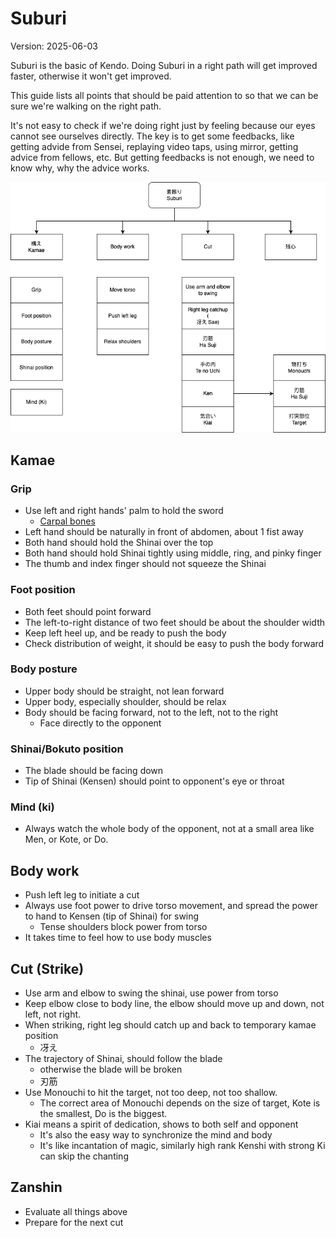 # Suburi

Version: 2025-06-03

Suburi is the basic of Kendo. Doing Suburi in a right path will get improved faster, otherwise it won't get improved.

This guide lists all points that should be paid attention to so that we can be sure we're walking on the right path.

It's not easy to check if we're doing right just by feeling because our eyes cannot see ourselves directly. The key is to get some feedbacks, like getting advide from Sensei, replaying video taps, using mirror, getting advice from fellows, etc. But getting feedbacks is not enough, we need to know why, why the advice works.

![Suburi](./Suburi.png)

## Kamae

### Grip

- Use left and right hands' palm to hold the sword
    - [Carpal bones](https://en.wikipedia.org/wiki/Carpal_bones)
- Left hand should be naturally in front of abdomen, about 1 fist away
- Both hand should hold the Shinai over the top
- Both hand should hold Shinai tightly using middle, ring, and pinky finger
- The thumb and index finger should not squeeze the Shinai

### Foot position

- Both feet should point forward
- The left-to-right distance of two feet should be about the shoulder width
- Keep left heel up, and be ready to push the body
- Check distribution of weight, it should be easy to push the body forward

### Body posture

- Upper body should be straight, not lean forward
- Upper body, especially shoulder, should be relax
- Body should be facing forward, not to the left, not to the right
    - Face directly to the opponent

### Shinai/Bokuto position

- The blade should be facing down
- Tip of Shinai (Kensen) should point to opponent's eye or throat

### Mind (ki)

- Always watch the whole body of the opponent, not at a small area like Men, or Kote, or Do.

## Body work

- Push left leg to initiate a cut
- Always use foot power to drive torso movement, and spread the power to hand to Kensen (tip of Shinai) for swing
    - Tense shoulders block power from torso
- It takes time to feel how to use body muscles

## Cut (Strike)

- Use arm and elbow to swing the shinai, use power from torso
- Keep elbow close to body line, the elbow should move up and down, not left, not right.
- When striking, right leg should catch up and back to temporary kamae position
    - 冴え
- The trajectory of Shinai, should follow the blade
    - otherwise the blade will be broken
    - 刃筋
- Use Monouchi to hit the target, not too deep, not too shallow.
    - The correct area of Monouchi depends on the size of target, Kote is the smallest, Do is the biggest.
- Kiai means a spirit of dedication, shows to both self and opponent
    - It's also the easy way to synchronize the mind and body
    - It's like incantation of magic, similarly high rank Kenshi with strong Ki can skip the chanting

## Zanshin

- Evaluate all things above
- Prepare for the next cut
